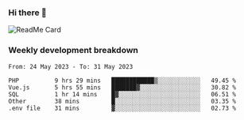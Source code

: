 ### Hi there 👋

<!--
**itzcy/itzcy** is a ✨ _special_ ✨ repository because its `README.md` (this file) appears on your GitHub profile.

Here are some ideas to get you started:

- 🔭 I’m currently working on ...
- 🌱 I’m currently learning ...
- 👯 I’m looking to collaborate on ...
- 🤔 I’m looking for help with ...
- 💬 Ask me about ...
- 📫 How to reach me: ...
- 😄 Pronouns: ...
- ⚡ Fun fact: ...
-->
![ReadMe Card](https://github-readme-stats.vercel.app/api?username=itzcy&show_icons=true&title_color=2d3198&icon_color=797cb8&text_color=24292e&bg_color=f6f8fa)

### Weekly development breakdown
<!--START_SECTION:waka-->

```text
From: 24 May 2023 - To: 31 May 2023

PHP          9 hrs 29 mins   ████████████▒░░░░░░░░░░░░   49.45 %
Vue.js       5 hrs 55 mins   ███████▓░░░░░░░░░░░░░░░░░   30.82 %
SQL          1 hr 14 mins    █▓░░░░░░░░░░░░░░░░░░░░░░░   06.51 %
Other        38 mins         █░░░░░░░░░░░░░░░░░░░░░░░░   03.35 %
.env file    31 mins         ▓░░░░░░░░░░░░░░░░░░░░░░░░   02.73 %
```

<!--END_SECTION:waka-->
